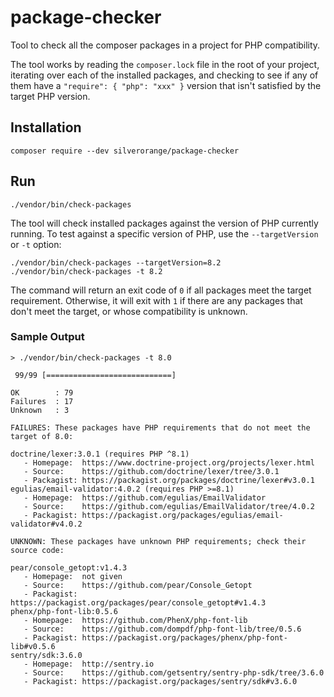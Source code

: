 # package-checker

Tool to check all the composer packages in a project for PHP compatibility.

The tool works by reading the `composer.lock` file in the root of your project, iterating over each of the installed packages, and checking to see if any of them have a `"require": { "php": "xxx" }` version that isn't satisfied by the target PHP version.

## Installation

```shell
composer require --dev silverorange/package-checker
```

## Run

```shell
./vendor/bin/check-packages
```

The tool will check installed packages against the version of PHP currently running. To test against a specific version of PHP, use the `--targetVersion` or `-t` option:

```shell
./vendor/bin/check-packages --targetVersion=8.2
./vendor/bin/check-packages -t 8.2
```

The command will return an exit code of `0` if all packages meet the target requirement.  Otherwise, it will exit with `1` if there are any packages that don't meet the target, or whose compatibility is unknown.

### Sample Output

```
> ./vendor/bin/check-packages -t 8.0

 99/99 [============================]

OK        : 79
Failures  : 17
Unknown   : 3

FAILURES: These packages have PHP requirements that do not meet the target of 8.0:

doctrine/lexer:3.0.1 (requires PHP ^8.1)
   - Homepage:  https://www.doctrine-project.org/projects/lexer.html
   - Source:    https://github.com/doctrine/lexer/tree/3.0.1
   - Packagist: https://packagist.org/packages/doctrine/lexer#v3.0.1
egulias/email-validator:4.0.2 (requires PHP >=8.1)
   - Homepage:  https://github.com/egulias/EmailValidator
   - Source:    https://github.com/egulias/EmailValidator/tree/4.0.2
   - Packagist: https://packagist.org/packages/egulias/email-validator#v4.0.2

UNKNOWN: These packages have unknown PHP requirements; check their source code:

pear/console_getopt:v1.4.3 
   - Homepage:  not given
   - Source:    https://github.com/pear/Console_Getopt
   - Packagist: https://packagist.org/packages/pear/console_getopt#v1.4.3
phenx/php-font-lib:0.5.6 
   - Homepage:  https://github.com/PhenX/php-font-lib
   - Source:    https://github.com/dompdf/php-font-lib/tree/0.5.6
   - Packagist: https://packagist.org/packages/phenx/php-font-lib#v0.5.6
sentry/sdk:3.6.0 
   - Homepage:  http://sentry.io
   - Source:    https://github.com/getsentry/sentry-php-sdk/tree/3.6.0
   - Packagist: https://packagist.org/packages/sentry/sdk#v3.6.0               
```
